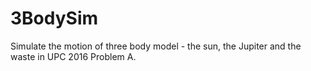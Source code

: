 # 3BodySim
Simulate the motion of three body model - the sun, the Jupiter and the waste in UPC 2016 Problem A.
